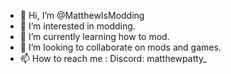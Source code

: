 - 👋 Hi, I’m @MatthewIsModding
- 👀 I’m interested in modding.
- 🌱 I’m currently learning how to mod.
- 💞️ I’m looking to collaborate on mods and games.
- 📫 How to reach me : Discord: matthewpatty_

<!---
MatthewIsModding/MatthewIsModding is a ✨ special ✨ repository because its `README.md` (this file) appears on your GitHub profile.
You can click the Preview link to take a look at your changes.
--->
